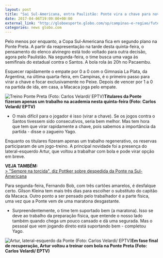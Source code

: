 ```yaml
---
layout: post
title: "Sai Sul-Americana, entra Paulistão: Ponte vira a chave para nova decisão "
date: 2017-04-06T19:09:00+00:00
external_link: "http://globoesporte.globo.com/sp/campinas-e-regiao/futebol/times/ponte-preta/noticia/2017/04/sai-sul-americana-entra-paulistao-ponte-vira-chave-para-nova-decisao.html"
categories: news globo.com
---
```

Pelo menos por enquanto, a Copa Sul-Americana fica em segundo plano na Ponte Preta. A partir da reapresentação na tarde desta quinta-feira, o pensamento do elenco alvinegro está todo voltado para outra decisão, agora pelo Paulistão. Na segunda-feira, o time busca uma vaga às semifinais do estadual contra o Santos. A bola rola às 20h no Pacaembu.&nbsp;

Esquecer rapidamente o empate por 0 a 0 com o Gimnasia La Plata, da Argentina, na última quarta-feira, em Campinas, é o primeiro passo para virar a chave e focar exclusivamente no Peixe. Depois de vencer por 1 a 0 na partida de ida, em casa, a Macaca joga pelo empate.&nbsp;

 ![Treino Ponte Preta (Foto: Carlos Velardi/ EPTV)](http://s2.glbimg.com/LdXTMrppvouWadI2HdS63V53taE=/0x33:1060x586/690x360/s.glbimg.com/es/ge/f/original/2017/04/06/pontepreta.jpg "Treino Ponte Preta (Foto: Carlos Velardi/ EPTV)")**Titulares da Ponte fizeram apenas um trabalho na academia nesta quinta-feira (Foto: Carlos Velardi/ EPTV)**

- O mais difícil para o jogador é isso (virar a chave). Se os jogos contra o Santos tivessem sido consecutivos, seria bem melhor. Mas tem hora que tem que virar rapidamente a chave, pois sabemos a importância da partida - disse o zagueiro Yago.&nbsp;

Enquanto os titulares fizeram apenas um trabalho regenerativo, os reservas participaram de um jogo-treino. A principal novidade foi a presença do lateral-esquerdo Artur, que voltou a trabalhar com bola e pode virar opção em breve.&nbsp;

**VEJA TAMBÉM:**  
[\>&nbsp;"Sempre na torcida", diz Pottker sobre despedida da Ponte na Sul-Americana](http://globoesporte.globo.com/sp/campinas-e-regiao/futebol/times/ponte-preta/noticia/2017/04/sempre-na-torcida-diz-pottker-sobre-despedida-da-ponte-na-sul-americana.html)

Para segunda-feira, Fernando Bob, com três cartões amarelos, é desfalque certo. Gilson Kleina tem mais três dias para escolher o substituto do capitão da Macaca. Outro ponto a ser pensado pelo trabalhador é a parte física, uma vez que a Ponte vem de uma maratona desgastante.&nbsp;

- Surpreendentemente, o time tem suportado bem (a maratona). Isso se deve ao trabalho da preparação física, que entende o nosso lado também quando chega um pouco cansado e dá uma segurada. Mas o pessoal que vem jogando direto está suportando bem - completou Yago.&nbsp;

 ![Artur, lateral-esquerdo da Ponte (Foto: Carlos Velardi/ EPTV)](http://s2.glbimg.com/ob_W429BHDWJaOVLZlF7zK9Y8ws=/0x46:952x544/690x360/s.glbimg.com/es/ge/f/original/2017/04/06/artur.2.jpg "Artur, lateral-esquerdo da Ponte (Foto: Carlos Velardi/ EPTV)")**Em fase final de recuperação, Artur voltou a treinar com bola na Ponte Preta (Foto: Carlos Velardi/ EPTV)**

